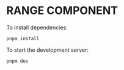 # RANGE COMPONENT

To install dependencies:

```pnpm
pnpm install
```

To start the development server:

```pnpm
pnpm dev
```
